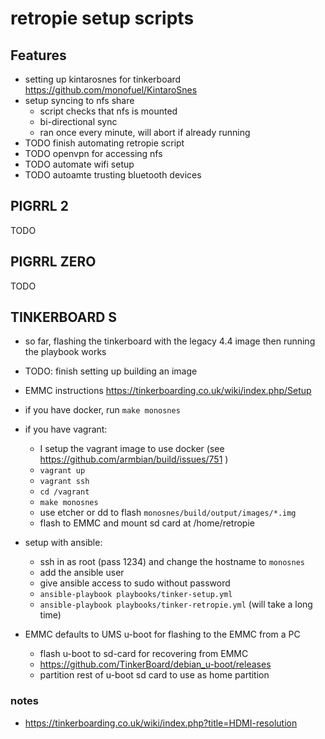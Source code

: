 # retropie setup scripts

## Features

- setting up kintarosnes for tinkerboard https://github.com/monofuel/KintaroSnes
- setup syncing to nfs share
  - script checks that nfs is mounted
  - bi-directional sync
  - ran once every minute, will abort if already running
- TODO finish automating retropie script
- TODO openvpn for accessing nfs
- TODO automate wifi setup
- TODO autoamte trusting bluetooth devices

## PIGRRL 2

TODO

## PIGRRL ZERO

TODO

## TINKERBOARD S

- so far, flashing the tinkerboard with the legacy 4.4 image then running the playbook works
- TODO: finish setting up building an image

- EMMC instructions https://tinkerboarding.co.uk/wiki/index.php/Setup

- if you have docker, run `make monosnes`
- if you have vagrant:
  - I setup the vagrant image to use docker (see https://github.com/armbian/build/issues/751 )
  - `vagrant up`
  - `vagrant ssh`
  - `cd /vagrant`
  - `make monosnes`
  - use etcher or dd to flash `monosnes/build/output/images/*.img`
  - flash to EMMC and mount sd card at /home/retropie

- setup with ansible:
  - ssh in as root (pass 1234) and change the hostname to `monosnes`
  - add the ansible user
  - give ansible access to sudo without password
  - `ansible-playbook playbooks/tinker-setup.yml`
  - `ansible-playbook playbooks/tinker-retropie.yml` (will take a long time)

- EMMC defaults to UMS u-boot for flashing to the EMMC from a PC
  - flash u-boot to sd-card for recovering from EMMC
  - https://github.com/TinkerBoard/debian_u-boot/releases
  - partition rest of u-boot sd card to use as home partition

### notes

- https://tinkerboarding.co.uk/wiki/index.php?title=HDMI-resolution
